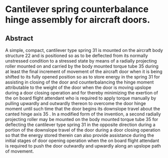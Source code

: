 # Cantilever spring counterbalance hinge assembly for aircraft doors.

## Abstract
A simple, compact, cantilever type spring 31 is mounted on the aircraft body structure 22 and is positioned so as to be deflected from its normally unstressed condition to a stressed state by means of a radially projecting roller mounted on and carried by the body mounted torque tube 35 during at least the final increment of movement of the aircraft door when it is being shifted to its fully opened position so as to store energy in the spring 31 for assisting in closing of the door and counterbalancing the hinge moment attributable to the weight of the door when the door is moving upslope during a door closing operation and for thereby minimizing the exertion of the on board flight attendant who is required to apply torque manually by pulling upwardly and outwardly thereon to overcome the door hinge moment until such time that the door begins its downslope travel about the canted hinge axis 35 . In a modified form of the invention, a second radially projecting roller may be mounted on the body mounted torque tube 35 for deflecting the cantilever type spring 31 in the opposite direction during a portion of the downslope travel of the door during a door closing operation so that the energy stored therein can also provide assistance during the initial stages of door opening operation when the on board flight attendant is required to push the door outwardly and upwardly along an upslope path of movement.